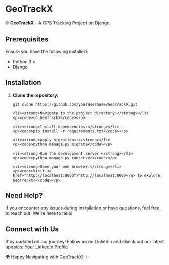 <!DOCTYPE html>
<html>

<head>
  <title>GeoTrackX - GPS Tracking Project</title>
</head>

<body>

  <h1>GeoTrackX</h1>

  <p>🌐 <strong>GeoTrackX</strong> - A GPS Tracking Project on Django.</p>

  <h2>Prerequisites</h2>
  <p>Ensure you have the following installed:</p>
  <ul>
    <li>Python 3.x</li>
    <li>Django</li>
    <!-- Add other dependencies if any -->
  </ul>


  <h2>Installation</h2>
  <ol>
    <li><strong>Clone the repository:</strong></li>
    <p><code>git clone https://github.com/yourusername/GeoTrackX.git</code></p>

    <li><strong>Navigate to the project directory:</strong></li>
    <p><code>cd GeoTrackX</code></p>

    <li><strong>Install dependencies:</strong></li>
    <p><code>pip install -r requirements.txt</code></p>

    <li><strong>Apply migrations:</strong></li>
    <p><code>python manage.py migrate</code></p>

    <li><strong>Run the development server:</strong></li>
    <p><code>python manage.py runserver</code></p>

    <li><strong>Open your web browser:</strong></li>
    <p><code>Visit <a href="http://localhost:8000">http://localhost:8000</a> to explore GeoTrackX!</code></p>
  </ol>
  <h2>Need Help?</h2>
  <p>If you encounter any issues during installation or have questions, feel free to reach out. We're here to help!</p>

  <h2>Connect with Us</h2>
  <p>Stay updated on our journey! Follow us on LinkedIn and check out our latest updates: <a
      href="https://www.linkedin.com/in/yourprofile/">Your LinkedIn Profile</a></p>

  <p>🌍 Happy Navigating with GeoTrackX! ✨</p>

</body>

</html>
